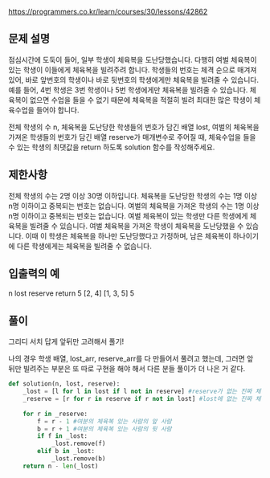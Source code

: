 https://programmers.co.kr/learn/courses/30/lessons/42862

## 문제 설명
점심시간에 도둑이 들어, 일부 학생이 체육복을 도난당했습니다. 다행히 여벌 체육복이 있는 학생이 이들에게 체육복을 빌려주려 합니다. 
학생들의 번호는 체격 순으로 매겨져 있어, 바로 앞번호의 학생이나 바로 뒷번호의 학생에게만 체육복을 빌려줄 수 있습니다. 
예를 들어, 4번 학생은 3번 학생이나 5번 학생에게만 체육복을 빌려줄 수 있습니다. 
체육복이 없으면 수업을 들을 수 없기 때문에 체육복을 적절히 빌려 최대한 많은 학생이 체육수업을 들어야 합니다.

전체 학생의 수 n, 체육복을 도난당한 학생들의 번호가 담긴 배열 lost, 여벌의 체육복을 가져온 학생들의 번호가 담긴 배열 reserve가 매개변수로 주어질 때, 
체육수업을 들을 수 있는 학생의 최댓값을 return 하도록 solution 함수를 작성해주세요.

## 제한사항
전체 학생의 수는 2명 이상 30명 이하입니다.
체육복을 도난당한 학생의 수는 1명 이상 n명 이하이고 중복되는 번호는 없습니다.
여벌의 체육복을 가져온 학생의 수는 1명 이상 n명 이하이고 중복되는 번호는 없습니다.
여벌 체육복이 있는 학생만 다른 학생에게 체육복을 빌려줄 수 있습니다.
여벌 체육복을 가져온 학생이 체육복을 도난당했을 수 있습니다. 이때 이 학생은 체육복을 하나만 도난당했다고 가정하며, 
남은 체육복이 하나이기에 다른 학생에게는 체육복을 빌려줄 수 없습니다.

## 입출력의 예
n	lost	reserve	return
5	[2, 4]	[1, 3, 5]	5

## 풀이
그리디 서치 답게 앞뒤만 고려해서 풀기!

나의 경우 학생 배열, lost_arr, reserve_arr를 다 만들어서 풀려고 했는데, 
그러면 앞 뒤만 빌려주는 부분은 또 따로 구현을 해야 해서 다른 분들 풀이가 더 나은 거 같다.

```python
def solution(n, lost, reserve):
    _lost = [l for l in lost if l not in reserve] #reserve가 없는 진짜 체육복이 없는 학생 구하기
    _reserve = [r for r in reserve if r not in lost] #lost에 없는 진짜 체육복이 남는 학생 구하기
    
    for r in _reserve:
        f = r - 1 #여분의 체육복 있는 사람의 앞 사람
        b = r + 1 #여분의 체육복 있는 사람의 뒷 사람
        if f in _lost:
            _lost.remove(f)
        elif b in _lost:
            _lost.remove(b)
    return n - len(_lost)
    
```
